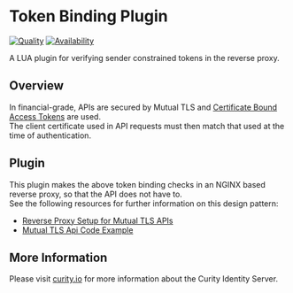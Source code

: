 # Token Binding Plugin

[![Quality](https://img.shields.io/badge/quality-experiment-red)](https://curity.io/resources/code-examples/status/)
[![Availability](https://img.shields.io/badge/availability-source-blue)](https://curity.io/resources/code-examples/status/)

A LUA plugin for verifying sender constrained tokens in the reverse proxy.

## Overview

In financial-grade, APIs are secured by Mutual TLS and [Certificate Bound Access Tokens](https://datatracker.ietf.org/doc/html/rfc8705) are used.\
The client certificate used in API requests must then match that used at the time of authentication.

## Plugin

This plugin makes the above token binding checks in an NGINX based reverse proxy, so that the API does not have to.\
See the following resources for further information on this design pattern:

- [Reverse Proxy Setup for Mutual TLS APIs]()
- [Mutual TLS Api Code Example]()

## More Information

Please visit [curity.io](https://curity.io/) for more information about the Curity Identity Server.
